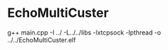 # EchoMultiCuster

g++ main.cpp -I ../ -L../../libs -lxtcpsock -lpthread -o ../../EchoMultiCuster.elf
